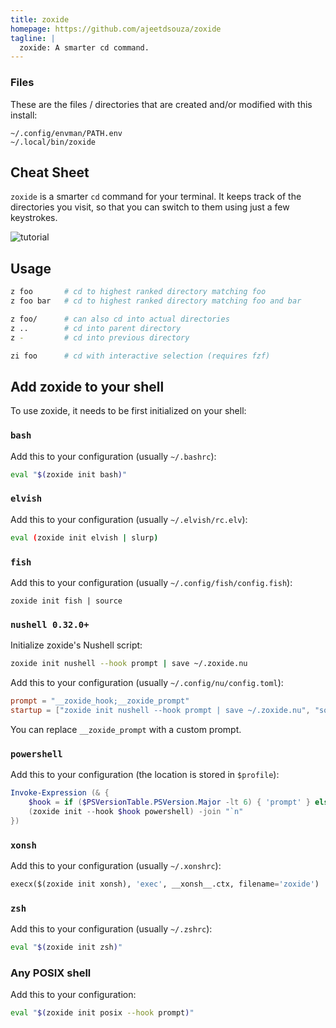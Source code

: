 ```yaml
---
title: zoxide
homepage: https://github.com/ajeetdsouza/zoxide
tagline: |
  zoxide: A smarter cd command.
---
```


### Files

These are the files / directories that are created and/or modified with this
install:

```text
~/.config/envman/PATH.env
~/.local/bin/zoxide
```

## Cheat Sheet

`zoxide` is a smarter `cd` command for your terminal. It keeps track of the
directories you visit, so that you can switch to them using just a few
keystrokes.

![tutorial](https://github.com/ajeetdsouza/zoxide/raw/main/contrib/tutorial.webp)

## Usage

```sh
z foo       # cd to highest ranked directory matching foo
z foo bar   # cd to highest ranked directory matching foo and bar

z foo/      # can also cd into actual directories
z ..        # cd into parent directory
z -         # cd into previous directory

zi foo      # cd with interactive selection (requires fzf)
```

## Add zoxide to your shell

To use zoxide, it needs to be first initialized on your shell:

### `bash`

Add this to your configuration (usually `~/.bashrc`):

```sh
eval "$(zoxide init bash)"
```

### `elvish`

Add this to your configuration (usually `~/.elvish/rc.elv`):

```sh
eval (zoxide init elvish | slurp)
```

### `fish`

Add this to your configuration (usually `~/.config/fish/config.fish`):

```fish
zoxide init fish | source
```

### `nushell 0.32.0+`

Initialize zoxide's Nushell script:

```sh
zoxide init nushell --hook prompt | save ~/.zoxide.nu
```

Add this to your configuration (usually `~/.config/nu/config.toml`):

```toml
prompt = "__zoxide_hook;__zoxide_prompt"
startup = ["zoxide init nushell --hook prompt | save ~/.zoxide.nu", "source ~/.zoxide.nu"]
```

You can replace `__zoxide_prompt` with a custom prompt.

### `powershell`

Add this to your configuration (the location is stored in `$profile`):

```powershell
Invoke-Expression (& {
    $hook = if ($PSVersionTable.PSVersion.Major -lt 6) { 'prompt' } else { 'pwd' }
    (zoxide init --hook $hook powershell) -join "`n"
})
```

### `xonsh`

Add this to your configuration (usually `~/.xonshrc`):

```python
execx($(zoxide init xonsh), 'exec', __xonsh__.ctx, filename='zoxide')
```

### `zsh`

Add this to your configuration (usually `~/.zshrc`):

```sh
eval "$(zoxide init zsh)"
```

### Any POSIX shell

Add this to your configuration:

```sh
eval "$(zoxide init posix --hook prompt)"
```
